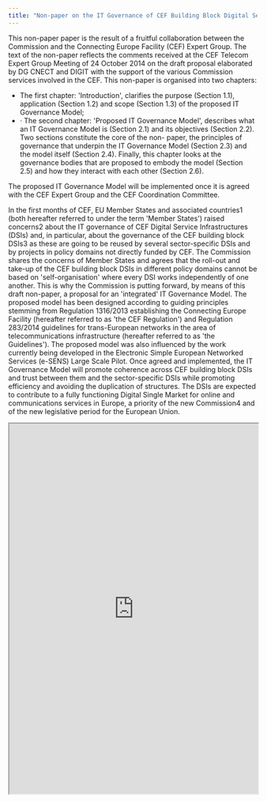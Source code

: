 ```yaml
---
title: "Non-paper on the IT Governance of CEF Building Block Digital Service Infrastructures (DSIs)"
---
```


This non-paper paper is the result of a fruitful collaboration between the Commission and the Connecting Europe Facility (CEF) Expert Group. The text of the non-paper reflects the comments received at the CEF Telecom Expert Group Meeting of 24 October 2014 on the draft proposal elaborated by DG CNECT and DIGIT with the support of the various Commission services involved in the CEF.
This non-paper is organised into two chapters:

*  The first chapter: 'Introduction', clarifies the purpose (Section 1.1), application (Section 1.2) and scope (Section 1.3) of the proposed IT Governance Model;
* · The second chapter: 'Proposed IT Governance Model', describes what an IT Governance Model is (Section 2.1) and its objectives (Section 2.2). Two sections constitute the core of the non- paper, the principles of governance that underpin the IT Governance Model (Section 2.3) and the model itself (Section 2.4). Finally, this chapter looks at the governance bodies that are proposed to embody the model (Section 2.5) and how they interact with each other (Section 2.6).

The proposed IT Governance Model will be implemented once it is agreed with the CEF Expert Group and the CEF Coordination Committee.

In the first months of CEF, EU Member States and associated countries1 (both hereafter referred to under the term 'Member States') raised concerns2 about the IT governance of CEF Digital Service Infrastructures (DSIs) and, in particular, about the governance of the CEF building block DSIs3 as these are going to be reused by several sector-specific DSIs and by projects in policy domains not directly funded by CEF. The Commission shares the concerns of Member States and agrees that the roll-out and take-up of the CEF building block DSIs in different policy domains cannot be based on 'self-organisation' where every DSI works independently of one another. This is why the Commission is putting forward, by means of this draft non-paper, a proposal for an 'integrated' IT Governance Model. The proposed model has been designed according to guiding principles stemming from Regulation 1316/2013 establishing the Connecting Europe Facility (hereafter referred to as 'the CEF Regulation') and Regulation 283/2014 guidelines for trans-European networks in the area of telecommunications infrastructure (hereafter referred to as 'the Guidelines'). The proposed model was also influenced by the work currently being developed in the Electronic Simple European Networked Services (e-SENS) Large Scale Pilot. Once agreed and implemented, the IT Governance Model will promote coherence across CEF building block DSIs and trust between them and the sector-specific DSIs while promoting efficiency and avoiding the duplication of structures. The DSIs are expected to contribute to a fully functioning Digital Single Market for online and communications services in Europe, a priority of the new Commission4 and of the new legislative period for the European Union.

<iframe height="750" width="100%" src="https://ewelton.github.io/ktest/wiki.html#Non-paper%20on%20the%20IT%20Governance%20of%20CEF%20Building%20Block%20Digital%20Service%20Infrastructures%20(DSIs)"></iframe>
